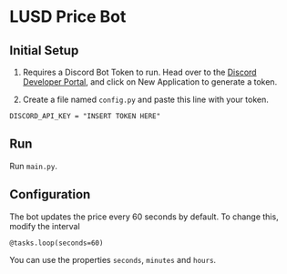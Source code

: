 # LUSD Price Bot

## Initial Setup

1. Requires a Discord Bot Token to run. Head over to the [Discord Developer Portal](https://discord.com/developers/applications/), and click on New Application to generate a token.

2. Create a file named `config.py` and paste this line with your token.
```
DISCORD_API_KEY = "INSERT TOKEN HERE"
```

## Run

Run `main.py`.

## Configuration

The bot updates the price every 60 seconds by default. To change this, modify the interval
```
@tasks.loop(seconds=60)
```
You can use the properties `seconds`, `minutes` and `hours`.